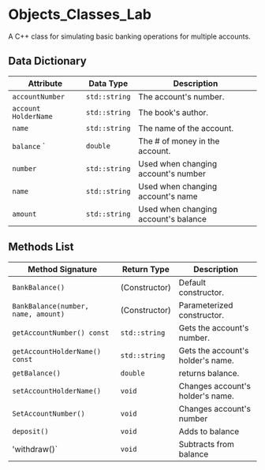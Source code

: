 # Objects_Classes_Lab

A C++ class for simulating basic banking operations for multiple accounts.

## Data Dictionary

| Attribute                 | Data Type     | Description                            |
|---------------------------|---------------|----------------------------------------|
| `accountNumber`           | `std::string` | The account's number.                  |
| `account HolderName`      | `std::string` | The book's author.                     |
| `name`                    | `std::string` | The name of the account.               |
| `balance`    `            | `double`      | The # of money in the account.         |
| `number`                  | `std::string` | Used when changing account's number    |
| `name`                    | `std::string` | Used when changing account's name      |
| `amount`                  | `std::string` | Used when changing account's balance   |

## Methods List

| Method Signature             | Return Type   | Description               |
|------------------------------|---------------|---------------------------|
| `BankBalance()`                      | (Constructor) | Default constructor.                |
| `BankBalance(number, name, amount)`  | (Constructor) | Parameterized constructor.          |
| `getAccountNumber() const`           | `std::string` | Gets the account's number.          |
| `getAccountHolderName() const`       | `std::string` | Gets the account's holder's name.   |
| `getBalance()`                       | `double`      | returns balance.                    |
| `setAccountHolderName()`             | `void`        | Changes account's holder's name.    |
| `SetAccountNumber()`                 | `void`        | Changes account's number            |
| `deposit()`                          | `void`        | Adds to balance                     |
| 'withdraw()`                         | `void`        | Subtracts from balance              |

